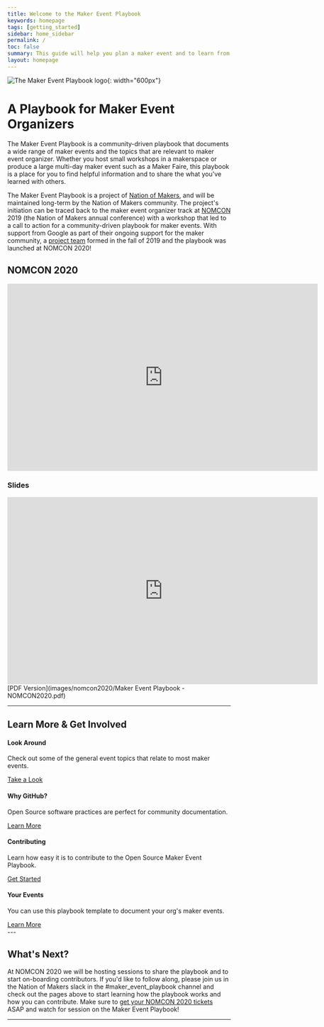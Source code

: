```yaml
---
title: Welcome to the Maker Event Playbook
keywords: homepage
tags: [getting_started]
sidebar: home_sidebar
permalink: /
toc: false
summary: This guide will help you plan a maker event and to learn from the experience of other maker event producers.
layout: homepage
---
```


![The Maker Event Playbook logo](/assets/branding/OSMEP-2.jpg){: width="600px"}

# A Playbook for Maker Event Organizers
The Maker Event Playbook is a community-driven playbook that documents a wide range of maker events and the topics that are relevant to maker event organizer. Whether you host small workshops in a makerspace or produce a large multi-day maker event such as a Maker Faire, this playbook is a place for you to find helpful information and to share the what you've learned with others.

The Maker Event Playbook is a project of [Nation of Makers](https://www.nationofmakers.us), and will be maintained long-term by the Nation of Makers community. The project's initiation can be traced back to the maker event organizer track at [NOMCON](https://www.nomcon.org) 2019 (the Nation of Makers annual conference) with a workshop that led to a call to action for a community-driven playbook for maker events. With support from Google as part of their ongoing support for the maker community, a [project team](/contribute/collaborators) formed in the fall of 2019 and the playbook was launched at NOMCON 2020!

## NOMCON 2020 
<iframe width="700" height="422" src="https://www.youtube.com/embed/FTqhshS54AQ" frameborder="0" allow="accelerometer; autoplay; encrypted-media; gyroscope; picture-in-picture" allowfullscreen></iframe>

### Slides
<iframe src="https://docs.google.com/presentation/d/e/2PACX-1vRsiXWQcxA0iP-IsFfzoJuUAcB-P9mxCZlZBoBccXFpDMJcWbrT4bzaM-v7VNOtieZqT1ggjbRC0JDQ/embed?start=false&loop=false&delayms=3000" frameborder="0" width="700" height="422" allowfullscreen="true" mozallowfullscreen="true" webkitallowfullscreen="true"></iframe>
[PDF Version](images/nomcon2020/Maker Event Playbook - NOMCON2020.pdf)

---

<div class="row">
         <div class="col-lg-12">
             <h2 class="page-header">Learn More & Get Involved</h2>
         </div>
         <div class="col-md-3 col-sm-6">
             <div class="panel panel-default text-center">
                 <div class="panel-heading">
                     <span class="fa-stack fa-5x">
                           <i class="fa fa-circle fa-stack-2x text-primary"></i>
                           <i class="fa fa-eye fa-stack-1x fa-inverse"></i>
                     </span>
                 </div>
                 <div class="panel-body">
                     <h4>Look Around</h4>
                     <p>Check out some of the general event topics that relate to most maker events.</p>
                     <a href="general_event_topics.html" class="btn btn-primary">Take a Look</a>
                 </div>
             </div>
         </div>
         <div class="col-md-3 col-sm-6">
             <div class="panel panel-default text-center">
                 <div class="panel-heading">
                     <span class="fa-stack fa-5x">
                           <i class="fa fa-circle fa-stack-2x text-primary"></i>
                           <i class="fa fa-github fa-stack-1x fa-inverse"></i>
                     </span>
                 </div>
                 <div class="panel-body">
                     <h4>Why GitHub?</h4>
                     <p>Open Source software practices are perfect for community documentation.</p>
                     <a href="/contribute/why_github.html" class="btn btn-primary">Learn More</a>
                 </div>
             </div>
         </div>
         <div class="col-md-3 col-sm-6">
             <div class="panel panel-default text-center">
                 <div class="panel-heading">
                     <span class="fa-stack fa-5x">
                           <i class="fa fa-circle fa-stack-2x text-primary"></i>
                           <i class="fa fa-edit fa-stack-1x fa-inverse"></i>
                     </span>
                 </div>
                 <div class="panel-body">
                     <h4>Contributing</h4>
                     <p>Learn how easy it is to contribute to the Open Source Maker Event Playbook.</p>
                     <a href="contribute/contributing.html" class="btn btn-primary">Get Started</a>
                 </div>
             </div>
         </div>
         <div class="col-md-3 col-sm-6">
             <div class="panel panel-default text-center">
                 <div class="panel-heading">
                     <span class="fa-stack fa-5x">
                           <i class="fa fa-circle fa-stack-2x text-primary"></i>
                           <i class="fa fa-copy fa-stack-1x fa-inverse"></i>
                     </span>
                 </div>
                 <div class="panel-body">
                     <h4>Your Events</h4>
                     <p>You can use this playbook template to document your org's maker events.</p>
                     <a href="contribute/document_your_event" class="btn btn-primary">Learn More</a>
                 </div>
             </div>
         </div>
</div>
---

## What's Next?
At NOMCON 2020 we will be hosting sessions to share the playbook and to start on-boarding contributors. If you'd like to follow along, please join us in the Nation of Makers slack in the #maker_event_playbook channel and check out the pages above to start learning how the playbook works and how you can contribute. Make sure to [get your NOMCON 2020 tickets](https://www.nomcon.org) ASAP and watch for session on the Maker Event Playbook!

---
